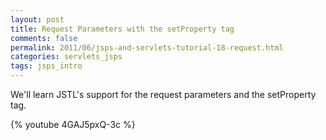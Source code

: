 ```yaml
---           
layout: post
title: Request Parameters with the setProperty tag
comments: false
permalink: 2011/06/jsps-and-servlets-tutorial-18-request.html
categories: servlets_jsps
tags: jsps_intro
---
```


We'll learn JSTL's support for the request parameters and the setProperty tag.

{% youtube 4GAJ5pxQ-3c %}